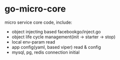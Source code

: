 # go-micro-core

micro service core code, include:
- object injecting based facebookgo/inject.go
- object life cycle management(init -> starter -> stop)
- local env-param read
- app config(yaml, based viper) read & config
- mysql, pg, redis connection initial
